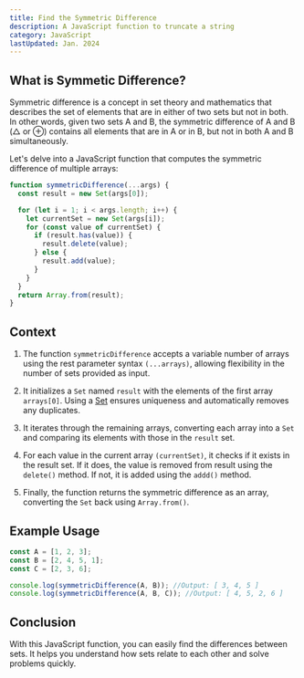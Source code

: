 ```yaml
---
title: Find the Symmetric Difference
description: A JavaScript function to truncate a string
category: JavaScript
lastUpdated: Jan. 2024
---
```


## What is Symmetic Difference?

Symmetric difference is a concept in set theory and mathematics that describes the set of elements that are in either of two sets but not in both. In other words, given two sets A and B, the symmetric difference of A and B (△ or ⊕) contains all elements that are in A or in B, but not in both A and B simultaneously.

Let's delve into a JavaScript function that computes the symmetric difference of multiple arrays:

```javascript
function symmetricDifference(...args) {
  const result = new Set(args[0]);

  for (let i = 1; i < args.length; i++) {
    let currentSet = new Set(args[i]);
    for (const value of currentSet) {
      if (result.has(value)) {
        result.delete(value);
      } else {
        result.add(value);
      }
    }
  }
  return Array.from(result);
}
```

## Context

1. The function `symmetricDifference` accepts a variable number of arrays using the rest parameter syntax `(...arrays)`, allowing flexibility in the number of sets provided as input.

2. It initializes a `Set` named `result` with the elements of the first array `arrays[0]`. Using a [Set](https://developer.mozilla.org/en-US/docs/Web/JavaScript/Reference/Global_Objects/Set) ensures uniqueness and automatically removes any duplicates.

3. It iterates through the remaining arrays, converting each array into a `Set` and comparing its elements with those in the `result` set.

4. For each value in the current array `(currentSet)`, it checks if it exists in the result set. If it does, the value is removed from result using the `delete()` method. If not, it is added using the `addd()` method.

5. Finally, the function returns the symmetric difference as an array, converting the `Set` back using `Array.from()`.

## Example Usage

```javascript
const A = [1, 2, 3];
const B = [2, 4, 5, 1];
const C = [2, 3, 6];

console.log(symmetricDifference(A, B)); //Output: [ 3, 4, 5 ]
console.log(symmetricDifference(A, B, C)); //Output: [ 4, 5, 2, 6 ]
```

## Conclusion

With this JavaScript function, you can easily find the differences between sets. It helps you understand how sets relate to each other and solve problems quickly.
